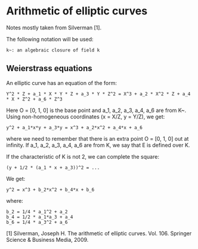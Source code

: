 # Arithmetic of elliptic curves

Notes mostly taken from Silverman [1].


The following notation will be used:

```
k~: an algebraic closure of field k
```

## Weierstrass equations

An elliptic curve has an equation of the form:

```
Y^2 * Z + a_1 * X * Y * Z + a_3 * Y * Z^2 = X^3 + a_2 * X^2 * Z + a_4 * X * Z^2 + a_6 * Z^3
```

Here O = [0, 1, 0] is the base point and a_1, a_2, a_3, a_4, a_6 are from K~. Using non-homogeneous coordinates (x = X/Z, y = Y/Z), we get:

```
y^2 + a_1*x*y + a_3*y = x^3 + a_2*x^2 + a_4*x + a_6

```

where we need to remember that there is an extra point O = [0, 1, 0] out at infinity. If a_1, a_2, a_3, a_4, a_6 are from K, we say that E is defined over K.

If the characteristic of K is not 2, we can complete the square:

```
(y + 1/2 * (a_1 * x + a_3))^2 = ...
```

We get:

```
y^2 = x^3 + b_2*x^2 + b_4*x + b_6
```

where:

```
b_2 = 1/4 * a_1^2 + a_2
b_4 = 1/2 * a_1*a_3 + a_4
b_6 = 1/4 * a_3^2 + a_6
```






[1] Silverman, Joseph H. The arithmetic of elliptic curves. Vol. 106. Springer Science & Business Media, 2009.

